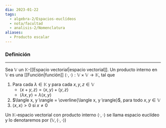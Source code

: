 ```yaml
---
dia: 2023-01-22
tags:
  - algebra-2/Espacios-euclídeos
  - nota/facultad
  - analisis-2/Nomenclatura
aliases:
  - Producto escalar
---
```

### Definición
---
Sea $\mathbb{V}$ un $\mathbb{K}$-[[Espacio vectorial|espacio vectorial]]. Un producto interno en $\mathbb{V}$ es una [[Función|función]] $\langle \cdot , \cdot \rangle : \mathbb{V} \times \mathbb{V} \to \mathbb{K}$, tal que

 1. Para cada $\lambda \in \mathbb{K}$ y para cada $x, y, z \in \mathbb{V}$
	  * $\langle x + y, z \rangle = \langle x, y \rangle + \langle y, z \rangle$
	  * $\langle \lambda x, y \rangle = \lambda \langle x, y \rangle$
 2. $\langle x, y \rangle = \overline{\langle x, y \rangle}$, para todo $x, y \in \mathbb{V}$
 3. $\langle x, x \rangle > 0$ si $x \ne 0$

Un $\mathbb{K}$-espacio vectorial con producto interno $\langle \cdot , \cdot \rangle$ se llama espacio euclídeo y lo denotaremos por $(\mathbb{V}, \langle \cdot, \cdot \rangle)$